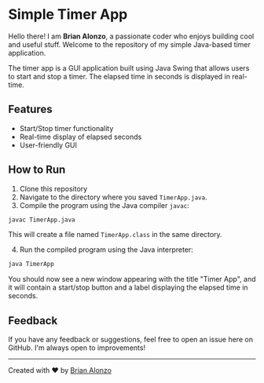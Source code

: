 # Simple Timer App 

Hello there! I am **Brian Alonzo**, a passionate coder who enjoys building cool and useful stuff. Welcome to the repository of my simple Java-based timer application.

The timer app is a GUI application built using Java Swing that allows users to start and stop a timer. The elapsed time in seconds is displayed in real-time. 

## Features
- Start/Stop timer functionality
- Real-time display of elapsed seconds
- User-friendly GUI

## How to Run
1. Clone this repository
2. Navigate to the directory where you saved `TimerApp.java`.
3. Compile the program using the Java compiler `javac`:

```bash
javac TimerApp.java
```

This will create a file named `TimerApp.class` in the same directory.

4. Run the compiled program using the Java interpreter:

```bash
java TimerApp
```

You should now see a new window appearing with the title "Timer App", and it will contain a start/stop button and a label displaying the elapsed time in seconds. 

## Feedback
If you have any feedback or suggestions, feel free to open an issue here on GitHub. I'm always open to improvements!

---

Created with :heart: by [Brian Alonzo](https://github.com/brian-codes-stuff)
